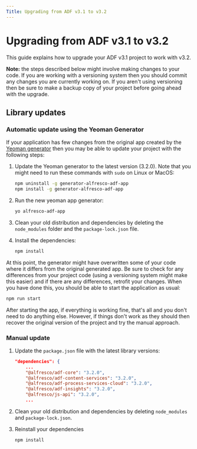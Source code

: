 ```yaml
---
Title: Upgrading from ADF v3.1 to v3.2
---
```


# Upgrading from ADF v3.1 to v3.2

This guide explains how to upgrade your ADF v3.1 project to work with v3.2.

**Note:** the steps described below might involve making changes
to your code. If you are working with a versioning system then you should
commit any changes you are currently working on. If you aren't using versioning
then be sure to make a backup copy of your project before going ahead with the
upgrade.

## Library updates

### Automatic update using the Yeoman Generator

If your application has few changes from the original app created by the
[Yeoman generator](https://github.com/Alfresco/generator-ng2-alfresco-app)
then you may be able to update your project with the following steps:

1.  Update the Yeoman generator to the latest version (3.2.0). Note that
    you might need to run these commands with `sudo` on Linux or MacOS:

    ```sh
    npm uninstall -g generator-alfresco-adf-app
    npm install -g generator-alfresco-adf-app
    ```

2.  Run the new yeoman app generator:

    ```sh
    yo alfresco-adf-app
    ```

3.  Clean your old distribution and dependencies by deleting the `node_modules` folder
    and the `package-lock.json` file.

4.  Install the dependencies:
    ```sh
    npm install
    ```

At this point, the generator might have overwritten some of your code where it differs from
the original generated app. Be sure to check for any differences from your project code 
(using a versioning system might make this easier) and if there are any differences,
retrofit your changes. When you have done this, you should be able to start the application
as usual:

```sh
npm run start
```

After starting the app, if everything is working fine, that's all and you don't need to do anything else. However, if things don't work as they should then recover the original version of the project and try the manual approach.

### Manual update

1.  Update the `package.json` file with the latest library versions:
    ```json
    "dependencies": {
        ...
        "@alfresco/adf-core": "3.2.0",
        "@alfresco/adf-content-services": "3.2.0",
        "@alfresco/adf-process-services-cloud": "3.2.0",
        "@alfresco/adf-insights": "3.2.0",
        "@alfresco/js-api": "3.2.0",
        ...
    ```

2.  Clean your old distribution and dependencies by deleting `node_modules` and `package-lock.json`.

3.  Reinstall your dependencies
    ```sh
    npm install
    ```